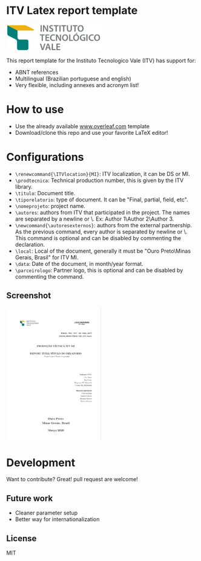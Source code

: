 # ITV Latex report template

<img src="logos/logo_itv_2021.png" alt="ITV" width="250px"/>

This report template for the Instituto Tecnologico Vale (ITV) has support for:

  - ABNT references
  - Multilingual (Brazilian portuguese and english)
  - Very flexible, including annexes and acronym list!

# How to use

  - Use the already available www.overleaf.com template
  - Download/clone this repo and use your favorite LaTeX editor!

# Configurations

  - ```\renewcommand{\ITVlocation}{MI}```: ITV localization, it can be DS or MI.
  - ```\prodtecnica```: Technical production number, this is given by the ITV library.
  - ```\titulo```: Document title.
  - ```\tiporelatorio```: type of document. It can be "Final, partial, field, etc".
  - ```\nomeprojeto```: project name.
  - ```\autores```: authors from ITV that participated in the project. The names are separated by a newline or \\.  Ex: Author 1\\Author 2\\Author 3.
  - ```\newcommand{\autoresexternos}```: authors from the external partnership. As the previous command, every author is separated by newline or \\. This command is optional and can be disabled by commenting the declaration.
  - ```\local```: Local of the document, generally it must be "Ouro Preto\\Minas Gerais, Brasil" for ITV MI.
  - ```\data```: Date of the document, in month/year format.
  - ```\parceirologo```: Partner logo, this is optional and can be disabled by commenting the command.
    
## Screenshot

<img src="img/examples/screenshot.png" alt="screenshot" width="250px"/>

# Development

Want to contribute? Great! pull request are welcome!

## Future work

  - Cleaner parameter setup
  - Better way for internationalization
    
License
----

MIT